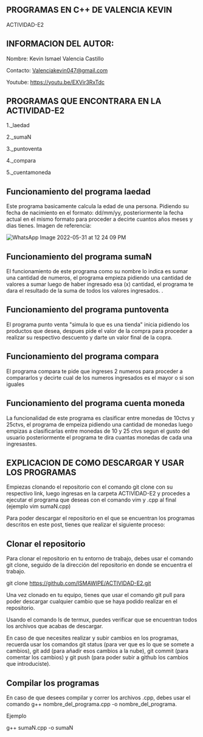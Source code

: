 ## PROGRAMAS EN C++ DE VALENCIA KEVIN
ACTIVIDAD-E2
## INFORMACION DEL AUTOR: 
Nombre: Kevin Ismael Valencia Castillo  

Contacto: Valenciakevin047@gmail.com  

Youtube: https://youtu.be/EXVir3RxTdc

## PROGRAMAS QUE ENCONTRARA EN LA ACTIVIDAD-E2  
1._laedad 

2._sumaN

3._puntoventa

4._compara

5._cuentamoneda

## Funcionamiento del programa laedad
Este programa basicamente calcula la edad de una persona. Pidiendo su fecha de nacimiento en el formato: dd/mm/yy, posteriormente la fecha actual en el mismo formato para proceder a decirte cuantos años meses y dias tienes.
Imagen de referencia:


![WhatsApp Image 2022-05-31 at 12 24 09 PM](https://user-images.githubusercontent.com/101124836/171299766-2f88e4a7-4ade-4e48-bd88-10289bbd9081.jpeg)





## Funcionamiento del programa sumaN
El funcionamiento de este programa como su nombre lo indica es sumar una cantidad de numeros, el programa empieza pidiendo una cantidad de valores a sumar luego de haber ingresado esa (x) cantidad, el programa te dara el resultado de la suma de todos los valores ingresados. 
.
## Funcionamiento del programa puntoventa
El programa punto venta "simula lo que es una tienda" inicia pidiendo los productos que desea, despues pide el valor de la compra para proceder a realizar su respectivo descuento y darte un valor final de la copra.

## Funcionamiento del programa compara
El programa compara te pide que ingreses 2 numeros para proceder a compararlos y decirte cual de los numeros ingresados es el mayor o si son iguales 

## Funcionamiento del programa cuenta moneda 
La funcionalidad de este programa es clasificar entre monedas de 10ctvs y 25ctvs, el programa de empeiza pidiendo una cantidad de monedas luego empizas a clasificarlas entre monedas de 10 y 25 ctvs segun el gusto del usuario posteriormente el programa te dira cuantas monedas de cada una ingresastes.


## EXPLICACION DE COMO DESCARGAR Y USAR LOS PROGRAMAS

Empiezas clonando el repositorio con el comando git clone con su respectivo link, luego ingresas en la carpeta ACTIVIDAD-E2 y procedes a ejecutar el programa que deseas con el comando  vim y .cpp al final (ejemplo vim sumaN.cpp)



Para poder descargar el repositorio en el que se encuentran los programas descritos en este post, tienes que realizar el siguiente proceso:

## Clonar el repositorio
Para clonar el repositorio en tu entorno de trabajo, debes usar el comando git clone, seguido de la dirección del repositorio en donde se encuentra el trabajo.

git clone https://github.com/ISMAWIPE/ACTIVIDAD-E2.git

Una vez clonado en tu equipo, tienes que usar el comando git pull para poder descargar cualquier cambio que se haya podido realizar en el repositorio.

Usando el comando ls de termux, puedes verificar que se encuentran todos los archivos que acabas de descargar.

En caso de que necesites realizar y subir cambios en los programas, recuerda usar los comandos git status (para ver que es lo que se somete a cambios), git add (para añadir esos cambios a la nube), git commit (para comentar los cambios) y git push (para poder subir a github los cambios que introduciste).

## Compilar los programas
En caso de que desees compilar y correr los archivos .cpp, debes usar el comando g++ nombre_del_programa.cpp -o nombre_del_programa. 

Ejemplo

g++ sumaN.cpp -o sumaN

